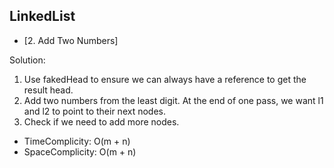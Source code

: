 ## LinkedList

- [2. Add Two Numbers]

Solution:<br>
1. Use fakedHead to ensure we can always have a reference to get the result head.
2. Add two numbers from the least digit. At the end of one pass, we want l1 and l2 to point to their next nodes.
3. Check if we need to add more nodes.

- TimeComplicity: O(m + n)
- SpaceComplicity: O(m + n)

